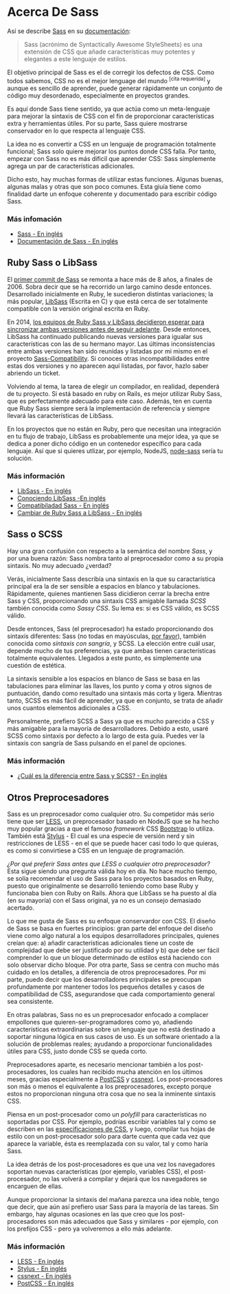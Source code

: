
# Acerca De Sass

Así se describe [Sass](http://sass-lang.com) en su [documentación](http://sass-lang.com/documentation/file.SASS_REFERENCE.html):

> Sass (acrónimo de Syntactically Awesome StyleSheets) es una extensión de CSS que añade características muy potentes y elegantes a este lenguaje de estilos.

El objetivo principal de Sass es el de corregir los defectos de CSS. Como todos sabemos, CSS no es el mejor lenguage del mundo <sup>[cita requerida]</sup> y aunque es sencillo de aprender, puede generar rápidamente un conjunto de código muy desordenado, especialmente en proyectos grandes.

Es aquí donde Sass tiene sentido, ya que actúa como un meta-lenguaje para mejorar la sintaxis de CSS con el fin de proporcionar características extra y herramientas útiles. Por su parte, Sass quiere mostrarse conservador en lo que respecta al lenguaje CSS.

La idea no es convertir a CSS en un lenguaje de programación totalmente funcional; Sass solo quiere mejorar los puntos donde CSS falla. Por tanto, empezar con Sass no es más dificil que aprender CSS: Sass simplemente agrega un par de características adicionales.

Dicho esto, hay muchas formas de utilizar estas funciones. Algunas buenas, algunas malas y otras que son poco comunes. Esta giuía tiene como finalidad darte un enfoque coherente y documentado para escribir código Sass.


### Más infomación

* [Sass - En inglés](http://sass-lang.com)
* [Documentación de Sass - En inglés](http://sass-lang.com/documentation/file.SASS_REFERENCE.html)






## Ruby Sass o LibSass

El [primer commit de Sass](https://github.com/hcatlin/sass/commit/fa5048ba405619273e474a50400c7243fbff54fe) se remonta a hace más de 8 años, a finales de 2006. Sobra decir que se ha recorrido un largo camino desde entonces. Desarrollado inicialmente en Ruby, le sucedieron distintas variaciones; la más popular, [LibSass](https://github.com/sass/libsass) (Escrita en C) y que está cerca de ser totalmente compatible con la versión original escrita en Ruby.

En 2014, [los equipos de Ruby Sass y LibSass decidieron esperar para sincronizar ambas versiones antes de seguir adelante](https://github.com/sass/libsass/wiki/The-LibSass-Compatibility-Plan). Desde entonces, LibSass ha continuado publicando nuevas versiones para igualar sus características con las de su hermano mayor. Las últimas inconsistencias entre ambas versiones han sido reunidas y listadas por mi mismo en el proyecto [Sass-Compatibility](http://sass-compatibility.github.io). Si conoces otras incompatibilidades entre estas dos versiones y no aparecen aquí listadas, por favor, hazlo saber abriendo un ticket.

Volviendo al tema, la tarea de elegir un compilador, en realidad, dependerá de tu proyecto. Si está basado en ruby on Rails, es mejor utilizar Ruby Sass, que es perfectamente adecuado para este caso. Además, ten en cuenta que Ruby Sass siempre será la implementación de referencia y siempre llevará las características de LibSass.

En los proyectos que no están en Ruby, pero que necesitan una integración en tu flujo de trabajo, LibSass es probablemente una mejor idea, ya que se dedica a poner dicho código en un contenedor específico para cada lenguaje. Así que si quieres utlizar, por ejemplo, NodeJS,  [node-sass](https://github.com/sass/node-sass) sería tu solución.



### Más información

* [LibSass - En inglés](https://github.com/sass/libsass)
* [Conociendo LibSass -En inglés](http://webdesign.tutsplus.com/articles/getting-to-know-libsass--cms-23114)
* [Compatibiladad Sass - En inglés](http://sass-compatibility.github.io)
* [Cambiar de Ruby Sass a LibSass - En inglés](http://www.sitepoint.com/switching-ruby-sass-libsass/)





## Sass o SCSS

Hay una gran confusión con respecto a la semántica del nombre *Sass*, y por una buena razón: Sass nombra tanto al preprocesador como a su propia sintaxis. No muy adecuado ¿verdad? 

Verás, inicialmente Sass describía una sintaxis en la que su caractarística principal era la de ser sensible a espacios en blanco y tabulaciones. Rápidamente, quienes mantienen Sass dicidieron cerrar la brecha entre Sass y CSS, proporcionando una sintaxis CSS amigable llamada *SCSS* también conocida como *Sassy CSS*. Su lema es: si es CSS válido, es SCSS válido.

Desde entonces, Sass (el preprocesador) ha estado proporcionando dos sintaxis diferentes: Sass (no todas en mayúsculas, [por favor](http://sassnotsass.com)), también conocida como *sintaxis con sangría*, y SCSS. La elección entre cuál usar, depende mucho de tus preferencias, ya que ambas tienen características totalmente equivalentes. Llegados a este punto, es simplemente una cuestión de estética.

La sintaxis sensible a los espacios en blanco de Sass se basa en las tabulaciones para eliminar las llaves, los punto y coma y otros signos de puntuación, dando como resultado una sintaxis más corta y ligera. Mientras tanto, SCSS es más fácil de aprender, ya que en conjunto, se trata de añadir unos cuantos elementos adicionales a CSS.

Personalmente, prefiero SCSS a Sass ya que es mucho parecido a CSS y más amigable para la mayoría de desarrolladores. Debido a esto, usaré SCSS como sintaxis por defecto a lo largo de esta guía. Puedes ver la sintaxis con sangría de Sass pulsando en el <span data-toggle="aside" class="link-like" role="button" aria-expanded>panel de opciones</span>.



### Más información

* [¿Cuál es la diferencia entre Sass y SCSS? - En inglés](http://www.sitepoint.com/whats-difference-sass-scss/)






## Otros Preprocesadores

Sass es un preprocesador como cualquier otro. Su competidor más serio tiene que ser [LESS](http://lesscss.org/), un preprocesador basado en NodeJS que se ha hecho muy popular gracias a que el famoso *framework* CSS [Bootstrap](http://getbootstrap.com/) lo utiliza. También está [Stylus](http://learnboost.github.io/stylus/) - El cual es una especie de versión nerd y sin restricciones de LESS - en el que se puede hacer casi todo lo que quieras, es como si convirtiese a CSS en un lenguaje de programación.

*¿Por qué preferir Sass antes que LESS o cualquier otro preprocesador?* Esta sigue siendo una pregunta válida hoy en día. No hace mucho tiempo, se solía recomendar el uso de Sass para los proyectos basados en Ruby, puesto que originalmente se desarrolló teniendo como base Ruby y funcionaba bien con Ruby on Rails. Ahora que LibSass se ha puesto al día (en su mayoría) con el Sass original, ya no es un consejo demasiado acertado.

Lo que me gusta de Sass es su enfoque conservardor con CSS. El diseño de Sass se basa en fuertes principios: gran parte del enfoque del diseño viene como algo natural a los equipos desarrolladores principales, quienes creían que: a) añadir características adicionales tiene un coste de complejidad que debe ser justificado por su utilidad y b) que debe ser fácil comprender lo que un bloque determinado de estilos está haciendo con solo observar dicho bloque. Por otra parte, Sass se centra con mucho más cuidado en los detalles, a diferencia de otros preprocesadores. Por mi parte, puedo decir que los desarrolladores principales se preocupan profundamente por mantener todos los pequeños detalles y casos de compatibilidad de CSS, asegurandose que cada comportamiento general sea consistente.

En otras palabras, Sass no es un preprocesador enfocado a complacer empollones que quieren-ser-programadores como yo, añadiendo características extraordinarias sobre un lenguaje que no está destinado a soportar ninguna lógica en sus casos de uso. Es un software orientado a la solución de problemas reales; ayudando a proporcionar funcionalidades útiles para CSS, justo donde CSS se queda corto.

Preprocesadores aparte, es necesario mencionar también a los post-procesadores, los cuales han recibido mucha atención en los últimos meses, gracias especialmente a [PostCSS](https://github.com/postcss/postcss) y [cssnext](https://cssnext.github.io/). Los post-procesadores son más o menos el equivalente a los preprocesadores, excepto porque estos no proporcionan ninguna otra cosa que no sea la inminente sintaxis CSS. 

Piensa en un post-procesador como un *polyfill* para características no soportadas por CSS. Por ejemplo, podrías escribir variables tal y como se describen en las [especificaciones de CSS](http://dev.w3.org/csswg/css-variables/), y luego, compilar tus hojas de estilo con un post-procesador solo para darte cuenta que cada vez que aparece la variable, ésta es reemplazada con su valor, tal y como haría Sass.

La idea detrás de los post-procesadores es que una vez los navegadores soportan nuevas características (por ejemplo, variables CSS), el post-procesador, no las volverá a compilar y dejará que los navegadores se encarguen de ellas.

Aunque proporcionar la sintaxis del mañana parezca una idea noble, tengo que decir, que aún así prefiero usar Sass para la mayoría de las tareas. Sin embargo, hay algunas ocasiones en las que creo que los post-procesadores son más adecuados que Sass y similares - por ejemplo, con los prefijos CSS - pero ya volveremos a ello más adelante.




### Más información

* [LESS - En inglés](http://lesscss.org/)
* [Stylus - En inglés](http://learnboost.github.io/stylus/)
* [cssnext - En inglés](https://cssnext.github.io/)
* [PostCSS - En inglés](https://github.com/postcss/postcss)
